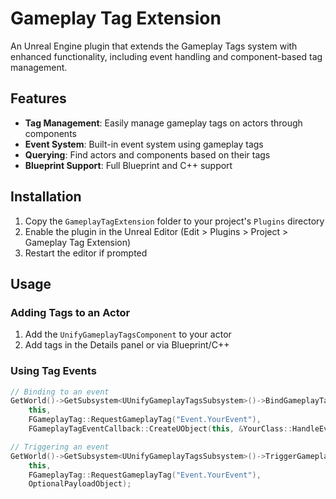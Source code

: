 # Gameplay Tag Extension

An Unreal Engine plugin that extends the Gameplay Tags system with enhanced functionality, including event handling and component-based tag management.

## Features

- **Tag Management**: Easily manage gameplay tags on actors through components
- **Event System**: Built-in event system using gameplay tags
- **Querying**: Find actors and components based on their tags
- **Blueprint Support**: Full Blueprint and C++ support

## Installation

1. Copy the `GameplayTagExtension` folder to your project's `Plugins` directory
2. Enable the plugin in the Unreal Editor (Edit > Plugins > Project > Gameplay Tag Extension)
3. Restart the editor if prompted

## Usage

### Adding Tags to an Actor

1. Add the `UnifyGameplayTagsComponent` to your actor
2. Add tags in the Details panel or via Blueprint/C++

### Using Tag Events

```cpp
// Binding to an event
GetWorld()->GetSubsystem<UUnifyGameplayTagsSubsystem>()->BindGameplayTagEvent(
    this, 
    FGameplayTag::RequestGameplayTag("Event.YourEvent"),
    FGameplayTagEventCallback::CreateUObject(this, &YourClass::HandleEvent));

// Triggering an event
GetWorld()->GetSubsystem<UUnifyGameplayTagsSubsystem>()->TriggerGameplayTagEvent(
    this, 
    FGameplayTag::RequestGameplayTag("Event.YourEvent"),
    OptionalPayloadObject);
```

